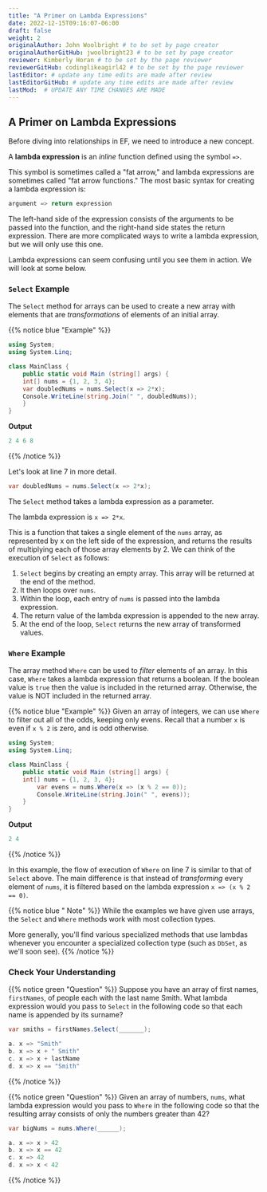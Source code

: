 ```yaml
---
title: "A Primer on Lambda Expressions"
date: 2022-12-15T09:16:07-06:00
draft: false
weight: 2
originalAuthor: John Woolbright # to be set by page creator
originalAuthorGitHub: jwoolbright23 # to be set by page creator
reviewer: Kimberly Horan # to be set by the page reviewer
reviewerGitHub: codinglikeagirl42 # to be set by the page reviewer
lastEditor: # update any time edits are made after review
lastEditorGitHub: # update any time edits are made after review
lastMod:  # UPDATE ANY TIME CHANGES ARE MADE
---
```


## A Primer on Lambda Expressions

Before diving into relationships in EF, we need to introduce a new concept.

A **lambda expression** is an *inline* function defined using the symbol ``=>``. 

This symbol is sometimes called a "fat arrow," and lambda expressions are sometimes called "fat arrow functions." The most basic syntax for creating a lambda expression is:

```C#
argument => return expression
```

The left-hand side of the expression consists of the arguments to be passed into the function, and the right-hand side states the return expression. There are more complicated ways to write a lambda expression, but we will only use this one.

Lambda expressions can seem confusing until you see them in action. We will look at some below.

### ``Select`` Example

The ``Select`` method for arrays can be used to create a new array with elements that are *transformations* of elements of an initial array.

{{% notice blue "Example" %}}
```C#
using System;
using System.Linq;

class MainClass {
    public static void Main (string[] args) {
    int[] nums = {1, 2, 3, 4};
    var doubledNums = nums.Select(x => 2*x);
    Console.WriteLine(string.Join(" ", doubledNums));
    }
}
```

**Output**
```C#
2 4 6 8
```
{{% /notice %}}

Let's look at line 7 in more detail.

```C#
var doubledNums = nums.Select(x => 2*x);
```

The ``Select`` method takes a lambda expression as a parameter. 

The lambda expression is ``x => 2*x``. 

This is a function that takes a single element of the ``nums`` array, as represented by x on the left side of the expression, and returns the results of multiplying each of those array elements by 2. We can think of the execution of ``Select`` as follows:

1. ``Select`` begins by creating an empty array. This array will be returned at the end of the method.
1. It then loops over ``nums``.
1. Within the loop, each entry of ``nums`` is passed into the lambda expression.
1. The return value of the lambda expression is appended to the new array.
1. At the end of the loop, ``Select`` returns the new array of transformed values.

### ``Where`` Example

The array method ``Where`` can be used to *filter* elements of an array. In this case, ``Where`` takes a lambda expression that returns a boolean. If the boolean value is ``true`` then the value is included in the returned array. Otherwise, the value is NOT included in the returned array.

{{% notice blue "Example" %}}
Given an array of integers, we can use ``Where`` to filter out all of the odds, keeping only evens. Recall that a number ``x`` is even if ``x % 2`` is zero, and is odd otherwise.

```C#
using System;
using System.Linq;

class MainClass {
    public static void Main (string[] args) {
    int[] nums = {1, 2, 3, 4};
        var evens = nums.Where(x => (x % 2 == 0));
        Console.WriteLine(string.Join(" ", evens));
    }
}
```

**Output**
```C#
2 4
```
{{% /notice %}}

In this example, the flow of execution of `Where` on line 7 is similar to that of `Select` above. The main difference is that instead of *transforming* every element of `nums`, it is filtered based on the lambda expression `x => (x % 2 == 0)`.

{{% notice blue " Note" %}}
While the examples we have given use arrays, the ``Select`` and ``Where`` methods work with most collection types. 

More generally, you'll find various specialized methods that use lambdas whenever you encounter a specialized collection type (such as `DbSet`, as we'll soon see).
{{% /notice %}}

### Check Your Understanding

{{% notice green "Question" %}}
Suppose you have an array of first names, `firstNames`, of people each with the last name Smith. What lambda expression would you pass to `Select` in the following code so that each name is appended by its surname?

```C#
var smiths = firstNames.Select(_______);

a. x => "Smith"
b. x => x + " Smith"
c. x => x + lastName
d. x => x == "Smith"
```
{{% /notice %}}
<!-- TODO: Add answer?: b. x => x + " Smith" -->

{{% notice green "Question" %}}
Given an array of numbers, ``nums``, what lambda expression would you pass to ``Where`` in the following code so that the resulting array consists of only the numbers greater than 42?

```C#
var bigNums = nums.Where(______);

a. x => x > 42
b. x => x == 42
c. x => 42
d. x => x < 42
```
{{% /notice %}}

<!-- TODO: Add answer?: x => x > 4 -->
